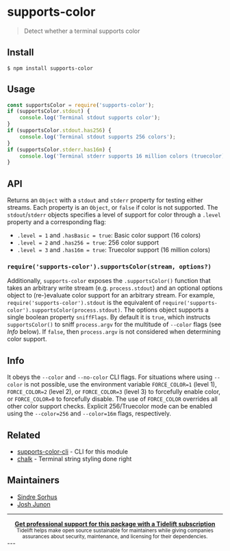 # supports-color
> Detect whether a terminal supports color
## Install
```
$ npm install supports-color
```
## Usage
```js
const supportsColor = require('supports-color');
if (supportsColor.stdout) {
	console.log('Terminal stdout supports color');
}
if (supportsColor.stdout.has256) {
	console.log('Terminal stdout supports 256 colors');
}
if (supportsColor.stderr.has16m) {
	console.log('Terminal stderr supports 16 million colors (truecolor)');
}
```
## API
Returns an `Object` with a `stdout` and `stderr` property for testing either streams. Each property is an `Object`, or `false` if color is not supported.
The `stdout`/`stderr` objects specifies a level of support for color through a `.level` property and a corresponding flag:
- `.level = 1` and `.hasBasic = true`: Basic color support (16 colors)
- `.level = 2` and `.has256 = true`: 256 color support
- `.level = 3` and `.has16m = true`: Truecolor support (16 million colors)
### `require('supports-color').supportsColor(stream, options?)`
Additionally, `supports-color` exposes the `.supportsColor()` function that takes an arbitrary write stream (e.g. `process.stdout`) and an optional options object to (re-)evaluate color support for an arbitrary stream.
For example, `require('supports-color').stdout` is the equivalent of `require('supports-color').supportsColor(process.stdout)`.
The options object supports a single boolean property `sniffFlags`. By default it is `true`, which instructs `supportsColor()` to sniff `process.argv` for the multitude of `--color` flags (see _Info_ below). If `false`, then `process.argv` is not considered when determining color support.
## Info
It obeys the `--color` and `--no-color` CLI flags.
For situations where using `--color` is not possible, use the environment variable `FORCE_COLOR=1` (level 1), `FORCE_COLOR=2` (level 2), or `FORCE_COLOR=3` (level 3) to forcefully enable color, or `FORCE_COLOR=0` to forcefully disable. The use of `FORCE_COLOR` overrides all other color support checks.
Explicit 256/Truecolor mode can be enabled using the `--color=256` and `--color=16m` flags, respectively.
## Related
- [supports-color-cli](https://github.com/chalk/supports-color-cli) - CLI for this module
- [chalk](https://github.com/chalk/chalk) - Terminal string styling done right
## Maintainers
- [Sindre Sorhus](https://github.com/sindresorhus)
- [Josh Junon](https://github.com/qix-)
---
<div align="center">
	<b>
		<a href="https://tidelift.com/subscription/pkg/npm-supports-color?utm_source=npm-supports-color&utm_medium=referral&utm_campaign=readme">Get professional support for this package with a Tidelift subscription</a>
	</b>
	<br>
	<sub>
		Tidelift helps make open source sustainable for maintainers while giving companies<br>assurances about security, maintenance, and licensing for their dependencies.
	</sub>
</div>
---
